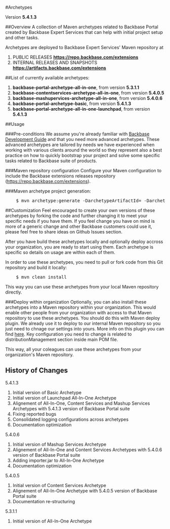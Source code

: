 #Archetypes

Version **5.4.1.3**

##Overview
A collection of Maven archetypes related to Backbase Portal created by Backbase Expert Services that can help with initial project setup and other tasks.

Archetypes are deployed to Backbase Expert Services' Maven repository at

1. PUBLIC RELEASES   					**https://repo.backbase.com/extensions** 
2. INTERNAL RELEASES AND SNAPSHOTS  	**https://artifacts.backbase.com/extensions**

##List of currently available archetypes:
1. **backbase-portal-archetype-all-in-one**, from version **5.3.1.1**
2. **backbase-contentservices-archetype-all-in-one**, from version **5.4.0.5**
3. **backbase-mashupervices-archetype-all-in-one**, from version **5.4.0.6**
4. **backbase-portal-archetype-basic**, from version **5.4.1.3**
5. **backbase-portal-archetype-all-in-one-launchpad**, from version **5.4.1.3**

##Usage

###Pre-conditions
We assume you're already familiar with [Backbase Development Guide](https://my.backbase.com/doc-center/manuals/portal/inst_devl.html) and that you need more advanced archetypes. These advanced archetypes are tailored by needs we have experienced when working with various clients around the world so they represent also a best practice on how to quickly bootstrap your project and solve some specific tasks related to Backbase suite of products.

###Maven repository configuration
Configure your Maven configuration to include the Backbase extensions releases repository (https://repo.backbase.com/extensions).

###Maven archetype project generation: 
<pre>
	$ mvn archetype:generate -DarchetypeArtifactId=<archetype_name> -DarchetypeGroupId=com.backbase.expert.tools -DarchetypeVersion=<archetype_version> 
</pre>

##Customization
Feel encouraged to create your own versions of these archetypes by forking the code and further changing it to meet your specific needs if you have them. If you feel change you have on mind is more of a generic change and other Backbase customers could use it, please feel free to share ideas on Github Issues section.

After you have build these archetypes locally and optionally deploy accross your organization, you are ready to start using them. Each archetype is specific so details on usage are within each of them.

In order to use these archetypes, you need to pull or fork code from this Git repository and build it locally:  
<pre>
	$ mvn clean install
</pre>
This way you can use these archetypes from your local Maven repository directly. 

###Deploy within organization
Optionally, you can also install these archetypes into a Maven repository within your organization. This would enable other people from your organization with access to that Maven repository to use these archetypes. You should do this with Maven deploy plugin. We already use it to deploy to our internal Maven repository so you just need to chnage our settings into yours. More info on this plugin you can find [here](http://maven.apache.org/plugins/maven-deploy-plugin). Key configuration you need to change is related to distributionManagement section inside main POM file.

This way, all your coleagues can use these archetypes from your organization's Maven repository. 

## History of Changes
5.4.1.3 

1. Initial version of Basic Archetype 
2. Initial version of Launchpad All-In-One Archetype
3. Alignement of All-In-One, Content Services and Mashup Services Archetypes with 5.4.1.3 version of Backbase Portal suite
4. Fixing reported bugs
5. Consolidated logging configurations across archetypes
6. Documentation optimization

5.4.0.6 

1. Initial version of Mashup Services Archetype 
2. Alignement of All-In-One and Content Services Archetypes with 5.4.0.6 version of Backbase Portal suite
3. Adding importer.jar to All-In-One Archetype 
4. Documentation optimization

5.4.0.5 

1. Initial version of Content Services Archetype 
2. Alignement of All-In-One Archetype with 5.4.0.5 version of Backbase Portal suite
3. Documentation re-structuring

5.3.1.1 

1. Initial version of All-In-One Archetype